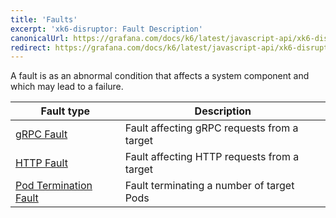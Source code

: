 ```yaml
---
title: 'Faults'
excerpt: 'xk6-disruptor: Fault Description'
canonicalUrl: https://grafana.com/docs/k6/latest/javascript-api/xk6-disruptor/faults/
redirect: https://grafana.com/docs/k6/latest/javascript-api/xk6-disruptor/faults/
---
```


A fault is as an abnormal condition that affects a system component and which may lead to a failure.

| Fault type | Description |
| ---------- | ---------- |
| [gRPC Fault](/javascript-api/xk6-disruptor/api/faults/grpc) | Fault affecting gRPC requests from a target |
| [HTTP Fault](/javascript-api/xk6-disruptor/api/faults/http) | Fault affecting HTTP requests from a target |
| [Pod Termination Fault](/javascript-api/xk6-disruptor/api/faults/pod-termination) | Fault terminating a number of target Pods |
